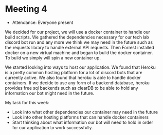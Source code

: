 # Meeting 4

- Attendance: Everyone present

We decided for our project, we will use a docker container to handle our build scripts. We gathered the dependencies necessary for our tech lab discord bot run and any more we think we may need in the future such as the requests library to handle external API requests. Then Forrest installed docker on a new virtual machine and began to build the docker container. To build we simply will spin a new container up.

We started looking into ways to host our application. We found that Heroku is a pretty common hosting platform for a lot of discord bots that are currently active. We also found that heroku is able to handle docker containers. If we decide to use any form of a backend database, heroku provides free sql backends such as clearDB to be able to hold any information our bot might need in the future. 

My task for this week:
- Look into what other dependencies our container may need in the future
- Look into other hosting platforms that can handle docker containers
- Start thinking about what information our bot will need to hold in order for our application to work successfully.

